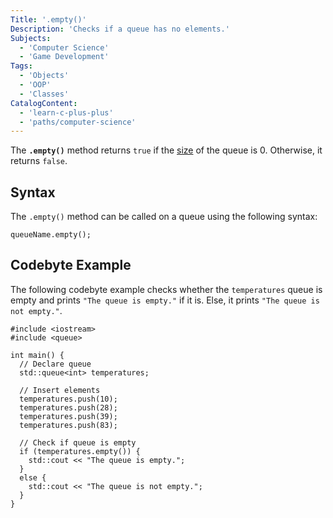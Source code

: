 ```yaml
---
Title: '.empty()'
Description: 'Checks if a queue has no elements.'
Subjects:
  - 'Computer Science'
  - 'Game Development'
Tags:
  - 'Objects'
  - 'OOP'
  - 'Classes'
CatalogContent:
  - 'learn-c-plus-plus'
  - 'paths/computer-science'
---
```


The **`.empty()`** method returns `true` if the [size](https://www.codecademy.com/resources/docs/cpp/queues/size) of the queue is 0. Otherwise, it returns `false`.

## Syntax

The `.empty()` method can be called on a queue using the following syntax:

```pseudo
queueName.empty();
```

## Codebyte Example

The following codebyte example checks whether the `temperatures` queue is empty and prints `"The queue is empty."` if it is. Else, it prints `"The queue is not empty."`.

```codebyte/cpp
#include <iostream>
#include <queue>

int main() {
  // Declare queue
  std::queue<int> temperatures;

  // Insert elements
  temperatures.push(10);
  temperatures.push(28);
  temperatures.push(39);
  temperatures.push(83);

  // Check if queue is empty
  if (temperatures.empty()) {
    std::cout << "The queue is empty.";
  }
  else {
    std::cout << "The queue is not empty.";
  }
}
```
